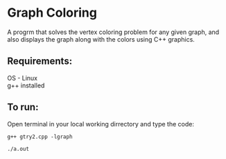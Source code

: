 # Graph Coloring
A progrm that solves the vertex coloring problem for any given graph, and also displays the graph along with the colors using C++ graphics.

## Requirements:
OS - Linux <br>
g++ installed

## To run:
Open terminal in your local working dirrectory and type the code:
```
g++ gtry2.cpp -lgraph

./a.out
```
